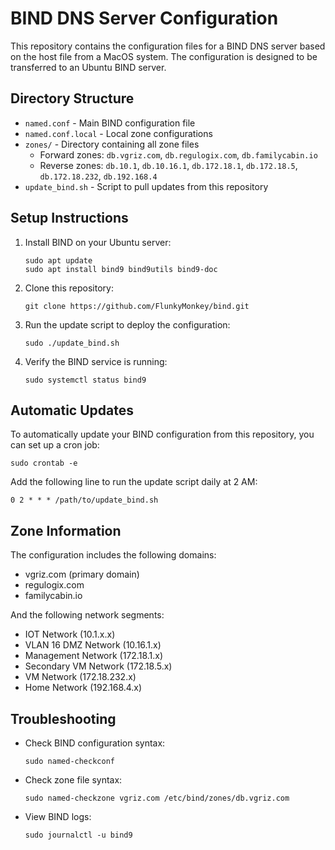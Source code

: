 # BIND DNS Server Configuration

This repository contains the configuration files for a BIND DNS server based on the host file from a MacOS system. The configuration is designed to be transferred to an Ubuntu BIND server.

## Directory Structure

- `named.conf` - Main BIND configuration file
- `named.conf.local` - Local zone configurations
- `zones/` - Directory containing all zone files
  - Forward zones: `db.vgriz.com`, `db.regulogix.com`, `db.familycabin.io`
  - Reverse zones: `db.10.1`, `db.10.16.1`, `db.172.18.1`, `db.172.18.5`, `db.172.18.232`, `db.192.168.4`
- `update_bind.sh` - Script to pull updates from this repository

## Setup Instructions

1. Install BIND on your Ubuntu server:
   ```
   sudo apt update
   sudo apt install bind9 bind9utils bind9-doc
   ```

2. Clone this repository:
   ```
   git clone https://github.com/FlunkyMonkey/bind.git
   ```

3. Run the update script to deploy the configuration:
   ```
   sudo ./update_bind.sh
   ```

4. Verify the BIND service is running:
   ```
   sudo systemctl status bind9
   ```

## Automatic Updates

To automatically update your BIND configuration from this repository, you can set up a cron job:

```
sudo crontab -e
```

Add the following line to run the update script daily at 2 AM:

```
0 2 * * * /path/to/update_bind.sh
```

## Zone Information

The configuration includes the following domains:
- vgriz.com (primary domain)
- regulogix.com
- familycabin.io

And the following network segments:
- IOT Network (10.1.x.x)
- VLAN 16 DMZ Network (10.16.1.x)
- Management Network (172.18.1.x)
- Secondary VM Network (172.18.5.x)
- VM Network (172.18.232.x)
- Home Network (192.168.4.x)

## Troubleshooting

- Check BIND configuration syntax:
  ```
  sudo named-checkconf
  ```

- Check zone file syntax:
  ```
  sudo named-checkzone vgriz.com /etc/bind/zones/db.vgriz.com
  ```

- View BIND logs:
  ```
  sudo journalctl -u bind9
  ```
